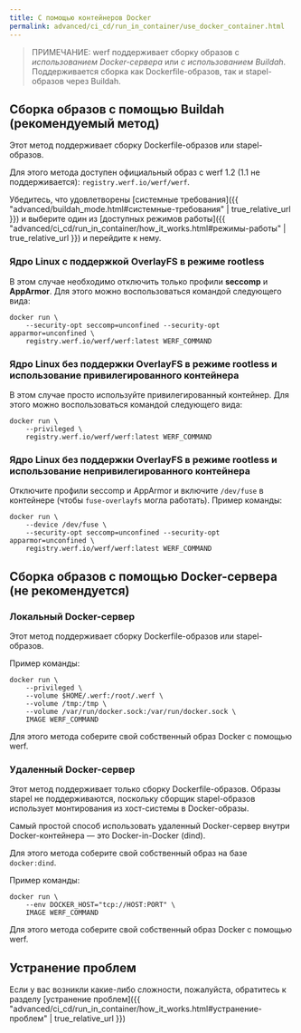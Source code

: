```yaml
---
title: С помощью контейнеров Docker
permalink: advanced/ci_cd/run_in_container/use_docker_container.html
---
```


> ПРИМЕЧАНИЕ: werf поддерживает сборку образов с _использованием Docker-сервера_ или _с использованием Buildah_. Поддерживается сборка как Dockerfile-образов, так и stapel-образов через Buildah.

## Сборка образов с помощью Buildah (рекомендуемый метод)

Этот метод поддерживает сборку Dockerfile-образов или stapel-образов.

Для этого метода доступен официальный образ с werf 1.2 (1.1 не поддерживается): `registry.werf.io/werf/werf`.

Убедитесь, что удовлетворены [системные требования]({{ "advanced/buildah_mode.html#системные-требования" | true_relative_url }}) и выберите один из [доступных режимов работы]({{ "advanced/ci_cd/run_in_container/how_it_works.html#режимы-работы" | true_relative_url }}) и перейдите к нему.

### Ядро Linux с поддержкой OverlayFS в режиме rootless

В этом случае необходимо отключить только профили **seccomp** и **AppArmor**. Для этого можно воспользоваться командой следующего вида:

```shell
docker run \
    --security-opt seccomp=unconfined --security-opt apparmor=unconfined \
    registry.werf.io/werf/werf:latest WERF_COMMAND
```

### Ядро Linux без поддержки OverlayFS в режиме rootless и использование привилегированного контейнера

В этом случае просто используйте привилегированный контейнер. Для этого можно воспользоваться командой следующего вида:

```shell
docker run \
    --privileged \
    registry.werf.io/werf/werf:latest WERF_COMMAND
```

### Ядро Linux без поддержки OverlayFS в режиме rootless и использование непривилегированного контейнера

Отключите профили seccomp и AppArmor и включите `/dev/fuse` в контейнере (чтобы `fuse-overlayfs` могла работать). Пример команды:

```shell
docker run \
    --device /dev/fuse \
    --security-opt seccomp=unconfined --security-opt apparmor=unconfined \
    registry.werf.io/werf/werf:latest WERF_COMMAND
```

## Сборка образов с помощью Docker-сервера (не рекомендуется)

### Локальный Docker-сервер

Этот метод поддерживает сборку Dockerfile-образов или stapel-образов.

Пример команды:

```shell
docker run \
    --privileged \
    --volume $HOME/.werf:/root/.werf \
    --volume /tmp:/tmp \
    --volume /var/run/docker.sock:/var/run/docker.sock \
    IMAGE WERF_COMMAND
```

Для этого метода соберите свой собственный образ Docker с помощью werf.

### Удаленный Docker-сервер

Этот метод поддерживает только сборку Dockerfile-образов. Образы stapel не поддерживаются, поскольку сборщик stapel-образов использует монтирования из хост-системы в Docker-образы.

Самый простой способ использовать удаленный Docker-сервер внутри Docker-контейнера — это Docker-in-Docker (dind).

Для этого метода соберите свой собственный образ на базе `docker:dind`.

Пример команды:

```shell
docker run \
    --env DOCKER_HOST="tcp://HOST:PORT" \
    IMAGE WERF_COMMAND
```

Для этого метода соберите свой собственный образ Docker с помощью werf.

## Устранение проблем

Если у вас возникли какие-либо сложности, пожалуйста, обратитесь к разделу [устранение проблем]({{ "advanced/ci_cd/run_in_container/how_it_works.html#устранение-проблем" | true_relative_url }})
